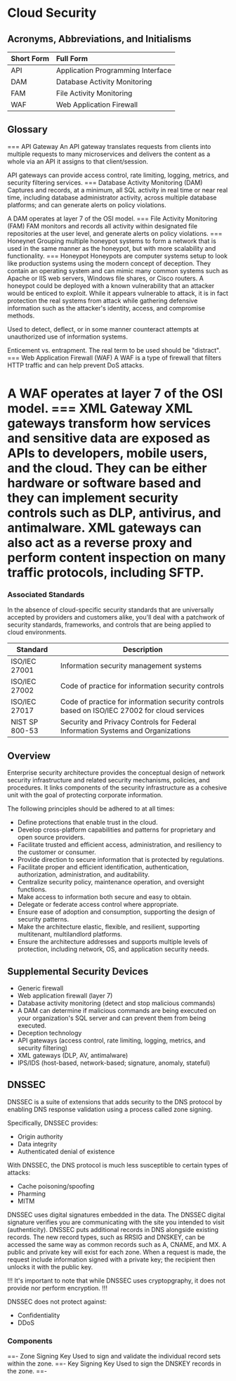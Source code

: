 # Cloud Security

## Acronyms, Abbreviations, and Initialisms

Short Form | Full Form
:--- | :---
API | Application Programming Interface
DAM | Database Activity Monitoring
FAM | File Activity Monitoring
WAF | Web Application Firewall

## Glossary

=== API Gateway
An API gateway translates requests from clients into multiple requests to many microservices and delivers the content as a whole via an API it assigns to that client/session.

API gateways can provide access control, rate limiting, logging, metrics, and security filtering services.
=== Database Activity Monitoring (DAM)
Captures and records, at a minimum, all SQL activity in real time or near real time, including database administrator activity, across multiple database platforms; and can generate alerts on policy violations.

A DAM operates at layer 7 of the OSI model.
=== File Activity Monitoring (FAM)
FAM monitors and records all activity within designated file repositories at the user level, and generate alerts on policy violations.
=== Honeynet
Grouping multiple honeypot systems to form a network that is used in the same manner as the honeypot, but with more scalability and functionality.
=== Honeypot
Honeypots are computer systems setup to look like production systems using the modern concept of deception. They contain an operating system and can mimic many common systems such as Apache or IIS web servers, Windows file shares, or Cisco routers. A honeypot could be deployed with a known vulnerability that an attacker would be enticed to exploit. While it appears vulnerable to attack, it is in fact protection the real systems from attack while gathering defensive information such as the attacker's identity, access, and compromise methods.

Used to detect, deflect, or in some manner counteract attempts at unauthorized use of information systems.

Enticement vs. entrapment. The real term to be used should be "distract".
=== Web Application Firewall (WAF)
A WAF is a type of firewall that filters HTTP traffic and can help prevent DoS attacks.

A WAF operates at layer 7 of the OSI model.
=== XML Gateway
XML gateways transform how services and sensitive data are exposed as APIs to developers, mobile users, and the cloud. They can be either hardware or software based and they can implement security controls such as DLP, antivirus, and antimalware. XML gateways can also act as a reverse proxy and perform content inspection on many traffic protocols, including SFTP.
===

### Associated Standards

In the absence of cloud-specific security standards that are universally accepted by providers and customers alike, you'll deal with a patchwork of security standards, frameworks, and controls that are being applied to cloud environments.

| Standard | Description |
| - | - |
| ISO/IEC 27001 | Information security management systems |
| ISO/IEC 27002 | Code of practice for information security controls |
| ISO/IEC 27017 | Code of practice for information security controls based on ISO/IEC 27002 for cloud services |
| NIST SP 800-53 | Security and Privacy Controls for Federal Information Systems and Organizations |

## Overview

Enterprise security architecture provides the conceptual design of network security infrastructure and related security mechanisms, policies, and procedures. It links components of the security infrastructure as a cohesive unit with the goal of protecting corporate information.

The following principles should be adhered to at all times:

- Define protections that enable trust in the cloud.
- Develop cross-platform capabilities and patterns for proprietary and open source providers.
- Facilitate trusted and efficient access, administration, and resiliency to the customer or consumer.
- Provide direction to secure information that is protected by regulations.
- Facilitate proper and efficient identification, authentication, authorization, administration, and auditability.
- Centralize security policy, maintenance operation, and oversight functions.
- Make access to information both secure and easy to obtain.
- Delegate or federate access control where appropriate.
- Ensure ease of adoption and consumption, supporting the design of security patterns.
- Make the architecture elastic, flexible, and resilient, supporting multitenant, multilandlord platforms.
- Ensure the architecture addresses and supports multiple levels of protection, including network, OS, and application security needs.

## Supplemental Security Devices

- Generic firewall
- Web application firewall (layer 7)
- Database activity monitoring (detect and stop malicious commands)
- A DAM can determine if malicious commands are being executed on your organization's SQL server and can prevent them from being executed.
- Deception technology
- API gateways (access control, rate limiting, logging, metrics, and security filtering)
- XML gateways (DLP, AV, antimalware)
- IPS/IDS (host-based, network-based; signature, anomaly, stateful)

## DNSSEC

DNSSEC is a suite of extensions that adds security to the DNS protocol by enabling DNS response validation using a process called zone signing.

Specifically, DNSSEC provides:

- Origin authority
- Data integrity
- Authenticated denial of existence

With DNSSEC, the DNS protocol is much less susceptible to certain types of attacks:

- Cache poisoning/spoofing
- Pharming
- MITM

DNSSEC uses digital signatures embedded in the data. The DNSSEC digital signature verifies you are communicating with the site you intended to visit (authenticity). DNSSEC puts additional records in DNS alongside existing records. The new record types, such as RRSIG and DNSKEY, can be accessed the same way as common records such as A, CNAME, and MX. A public and private key will exist for each zone. When a request is made, the request include information signed with a private key; the recipient then unlocks it with the public key.

!!!
It's important to note that while DNSSEC uses cryptopgraphy, it does not provide nor perform encryption.
!!!

DNSSEC does not protect against:

- Confidentiality
- DDoS

### Components

==- Zone Signing Key
Used to sign and validate the individual record sets within the zone.
==- Key Signing Key
Used to sign the DNSKEY records in the zone.
==-
